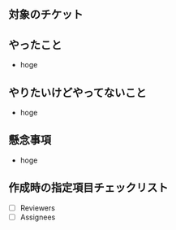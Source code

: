 ## 対象のチケット

## やったこと
- hoge

## やりたいけどやってないこと
- hoge

## 懸念事項
- hoge

## 作成時の指定項目チェックリスト
- [ ] Reviewers
- [ ] Assignees
